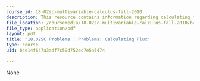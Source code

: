```yaml
---
course_id: 18-02sc-multivariable-calculus-fall-2010
description: This resource contains information regarding calculating flux.
file_location: /coursemedia/18-02sc-multivariable-calculus-fall-2010/b4e14f647a3adf7c59d752ec7e5a5474_MIT18_02SC_pb_80_quest.pdf
file_type: application/pdf
layout: pdf
title: '18.02SC Problems : Problems: Calculating Flux'
type: course
uid: b4e14f647a3adf7c59d752ec7e5a5474

---
```

None